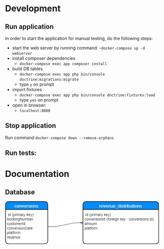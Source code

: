 # Development
## Run application

In order to start the application for manual testing, do the following steps:
 
- start the web server by running command:
    -`docker-compose up -d webserver`
- install composer dependencies
    - `docker-compose exec app composer install`
- build DB tables
    - `docker-compose exec app php bin/console doctrine:migrations:migrate`
    - type `y` on prompt
- import fixtures
    - `docker-compose exec app php bin/console doctrine:fixtures:load`
    - type `yes` on prompt
- open in browser:
    - `localhost:8888`

## Stop application

Run command `docker-compose down --remove-orphans`


## Run tests:


# Documentation

## Database
![Database tables](./database.jpg)
